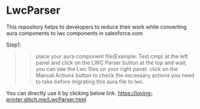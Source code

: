 # LwcParser
This repository helps to developers to reduce their work while converting aura components to lwc components in salesforce.com

Step1:
  >> place your aura component file(Example: Test.cmp) at the left panel and click on the LWC Parser button at the top and wait, you can see the Lwc files on your right panel.
  >> click on the Manual Actions button to check the necessary actions you need to take before migrating this aura file to lwc.

 You can directly use it by clicking below link.
 https://loving-printer.glitch.me/LwcParser.html
 
